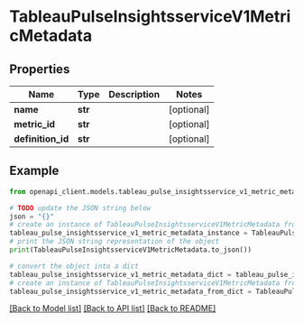 # TableauPulseInsightsserviceV1MetricMetadata


## Properties

Name | Type | Description | Notes
------------ | ------------- | ------------- | -------------
**name** | **str** |  | [optional] 
**metric_id** | **str** |  | [optional] 
**definition_id** | **str** |  | [optional] 

## Example

```python
from openapi_client.models.tableau_pulse_insightsservice_v1_metric_metadata import TableauPulseInsightsserviceV1MetricMetadata

# TODO update the JSON string below
json = "{}"
# create an instance of TableauPulseInsightsserviceV1MetricMetadata from a JSON string
tableau_pulse_insightsservice_v1_metric_metadata_instance = TableauPulseInsightsserviceV1MetricMetadata.from_json(json)
# print the JSON string representation of the object
print(TableauPulseInsightsserviceV1MetricMetadata.to_json())

# convert the object into a dict
tableau_pulse_insightsservice_v1_metric_metadata_dict = tableau_pulse_insightsservice_v1_metric_metadata_instance.to_dict()
# create an instance of TableauPulseInsightsserviceV1MetricMetadata from a dict
tableau_pulse_insightsservice_v1_metric_metadata_from_dict = TableauPulseInsightsserviceV1MetricMetadata.from_dict(tableau_pulse_insightsservice_v1_metric_metadata_dict)
```
[[Back to Model list]](../README.md#documentation-for-models) [[Back to API list]](../README.md#documentation-for-api-endpoints) [[Back to README]](../README.md)


